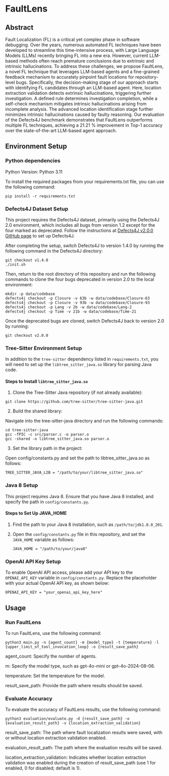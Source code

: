 # FaultLens
## Abstract
Fault Localization (FL) is a critical yet complex phase in software debugging. Over the years, numerous automated FL techniques have been developed to streamline this time-intensive process, with Large Language Models (LLMs) recently bringing FL into a new era. However, current LLM-based methods often reach premature conclusions due to extrinsic and intrinsic hallucinations. To address these challenges, we propose FaultLens, a novel FL technique that leverages LLM-based agents and a fine-grained feedback mechanism to accurately pinpoint fault locations for repository-level bugs.  Specifically, the decision-making stage of our approach starts with identifying FL candidates through an LLM-based agent. Here, location extraction validation detects extrinsic hallucinations, triggering further investigation. A defined rule determines investigation completion, while a self-check mechanism mitigates intrinsic hallucinations arising from incomplete analysis. The advanced location identification stage further minimizes intrinsic hallucinations caused by faulty reasoning. Our evaluation of the Defects4J benchmark demonstrates that FaultLens outperforms multiple FL techniques, achieving a 21.21 % improvement in Top-1 accuracy over the state-of-the-art LLM-based agent approach.

## Environment Setup
### Python dependencies
Python Version: Python 3.11

To install the required packages from your requirements.txt file, you can use the following command:
```
pip install -r requirements.txt
```

### Defects4J Dataset Setup

This project requires the Defects4J dataset, primarily using the Defects4J 2.0 environment, which includes all bugs from version 1.2 except for the four marked as deprecated. Follow the instructions at [Defects4J v2.0.0 GitHub page](https://github.com/rjust/defects4j/tree/v2.0.0) to set up Defects4J.

After completing the setup, switch Defects4J to version 1.4.0 by running the following command in the Defects4J directory:

```
git checkout v1.4.0
./init.sh
```

Then, return to the root directory of this repository and run the following commands to clone the four bugs deprecated in version 2.0 to the local environment:
```
mkdir -p data/codebase
defects4j checkout -p Closure -v 63b -w data/codebase/Closure-63
defects4j checkout -p Closure -v 93b -w data/codebase/Closure-93
defects4j checkout -p Lang -v 2b -w data/codebase/Lang-2
defects4j checkout -p Time -v 21b -w data/codebase/Time-21
```
Once the deprecated bugs are cloned, switch Defects4J back to version 2.0 by running:

```
git checkout v2.0.0
```


### Tree-Sitter Environment Setup

In addition to the `tree-sitter` dependency listed in `requirements.txt`, you will need to set up the `libtree_sitter_java.so` library for parsing Java code.

#### Steps to Install `libtree_sitter_java.so`

1. Clone the Tree-Sitter Java repository (if not already available):
   
```
git clone https://github.com/tree-sitter/tree-sitter-java.git
```
2. Build the shared library:

Navigate into the tree-sitter-java directory and run the following commands:
```
cd tree-sitter-java
gcc -fPIC -c src/parser.c -o parser.o
gcc -shared -o libtree_sitter_java.so parser.o
```
3. Set the library path in the project:

Open config/constants.py and set the path to libtree_sitter_java.so as follows:
```
TREE_SITTER_JAVA_LIB = "/path/to/your/libtree_sitter_java.so"
```
### Java 8 Setup

This project requires Java 8. Ensure that you have Java 8 installed, and specify the path in `config/constants.py`.

#### Steps to Set Up JAVA_HOME

1. Find the path to your Java 8 installation, such as `/path/to/jdk1.8.0_201`.

2. Open the `config/constants.py` file in this repository, and set the `JAVA_HOME` variable as follows:

   ```
   JAVA_HOME = "/path/to/your/java8"
    ```
### OpenAI API Key Setup

To enable OpenAI API access, please add your API key to the `OPENAI_API_KEY` variable in `config/constants.py`. 
Replace the placeholder with your actual OpenAI API key, as shown below:

```
OPENAI_API_KEY = "your_openai_api_key_here"
```

## Usage

### Run FaultLens

To run FaultLens, use the following command:

```
python3 main.py -n {agent_count} -m {model_type} -t {temperature} -l {upper_limit_of_tool_invocation_loop} -o {result_save_path}
```
agent_count: Specify the number of agents.


m: Specify the model type, such as gpt-4o-mini or gpt-4o-2024-08-06.


temperature: Set the temperature for the model.


result_save_path: Provide the path where results should be saved.

### Evaluate Accuracy

To evaluate the accuracy of FaultLens results, use the following command:

```
python3 evaluation/evaluate.py -d {result_save_path} -o {evaluation_result_path} -v {location_extraction_validation}
```
result_save_path: The path where fault localization results were saved, with or without location extraction validation enabled.


evaluation_result_path: The path where the evaluation results will be saved.


location_extraction_validation: Indicates whether location extraction validation was enabled during the creation of result_save_path (use 1 for enabled, 0 for disabled; default is 1).


